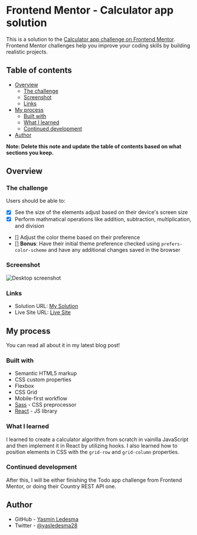 # Frontend Mentor - Calculator app solution

This is a solution to the [Calculator app challenge on Frontend Mentor](https://www.frontendmentor.io/challenges/calculator-app-9lteq5N29). Frontend Mentor challenges help you improve your coding skills by building realistic projects. 

## Table of contents

- [Overview](#overview)
  - [The challenge](#the-challenge)
  - [Screenshot](#screenshot)
  - [Links](#links)
- [My process](#my-process)
  - [Built with](#built-with)
  - [What I learned](#what-i-learned)
  - [Continued development](#continued-development)
- [Author](#author)

**Note: Delete this note and update the table of contents based on what sections you keep.**

## Overview

### The challenge

Users should be able to:

- [x] See the size of the elements adjust based on their device's screen size
- [x] Perform mathmatical operations like addition, subtraction, multiplication, and division
- [] Adjust the color theme based on their preference
- [] **Bonus**: Have their initial theme preference checked using `prefers-color-scheme` and have any additional changes saved in the browser

### Screenshot

![Desktop screenshot](https://nimbus-screenshots.s3.amazonaws.com/s/5b3990c2dfed08d1a4a63e19f409f6fd.png)

### Links

- Solution URL: [My Solution](https://github.com/yasledesma/fem__calculator)
- Live Site URL: [Live Site](https://elegant-elion-091f76.netlify.app/)

## My process
You can read all about it in my latest blog post!
### Built with

- Semantic HTML5 markup
- CSS custom properties
- Flexbox
- CSS Grid
- Mobile-first workflow
- [Sass](https://sass-lang.com/) - CSS preprocessor
- [React](https://reactjs.org/) - JS library

### What I learned

I learned to create a calculator algorithm from scratch in vainilla JavaScript and then implement it in React by utilizing hooks. I also learned how to position elements in CSS with the `grid-row` and `grid-column` properties.

### Continued development

After this, I will be either finishing the Todo app challenge from Frontend Mentor, or doing their Country REST API one.
## Author

- GitHub - [Yasmin Ledesma](https://github.com/yasledesma)
- Twitter - [@yasledesma28](https://www.twitter.com/yasledesma28)
